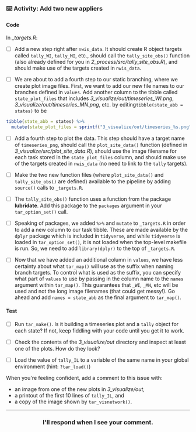 ### :keyboard: Activity: Add two new appliers

#### Code

In *_targets.R*:

- [ ] Add a new step right after `nwis_data`. It should create R object targets called `tally_WI`, `tally_MI`, etc., should call the `tally_site_obs()` function (also already defined for you in *2_process/src/tally_site_obs.R*), and should make use of the targets created in `nwis_data`.

- [ ] We are about to add a fourth step to our static branching, where we create plot image files. First, we want to add our new file names to our branches defined in `values`. Add another column to the tibble called `state_plot_files` that includes *3_visualize/out/timeseries_WI.png*, *3_visualize/out/timeseries_MN.png*, etc. by editing`tibble(state_abb = states)` to be

```r
tibble(state_abb = states) %>% 
  mutate(state_plot_files = sprintf("3_visualize/out/timeseries_%s.png", state_abb))
```

- [ ] Add a fourth step to plot the data. This step should have a target name of `timeseries_png`, should call the `plot_site_data()` function (defined in *3_visualize/src/plot_site_data.R*), should use the image filename for each task stored in the `state_plot_files` column, and should make use of the targets created in `nwis_data` (no need to link to the `tally` targets).

- [ ] Make the two new function files (where `plot_site_data()` and `tally_site_obs()` are defined) available to the pipeline by adding `source()` calls to `_targets.R`.

- [ ] The `tally_site_obs()` function uses a function from the package **lubridate**. Add this package to the `packages` argument in your `tar_option_set()` call.

- [ ] Speaking of packages, we added `%>%` and `mutate` to `_targets.R` in order to add a new column to our task tibble. These are made available by the `dplyr` package which is included in `tidyverse`, and while `tidyverse` is loaded in `tar_option_set()`, it is not loaded when the top-level makefile is run. So, we need to add `library(dplyr)` to the top of `_targets.R`.

- [ ] Now that we have added an additional column in `values`, we have less certainty about what `tar_map()` will use as the suffix when naming branch targets. To control what is used as the suffix, you can specify what part of `values` to use by passing in the column name to the `names` argument within `tar_map()`. This guarantees that `_WI`, `_MN`, etc will be used and not the long image filenames (that could get messy!). Go ahead and add `names = state_abb` as the final argument to `tar_map()`.

#### Test

- [ ] Run `tar_make()`. Is it building a timeseries plot and a `tally` object for each state? If not, keep fiddling with your code until you get it to work.

- [ ] Check the contents of the *3_visualize/out* directory and inspect at least one of the plots. How do they look?

- [ ] Load the value of `tally_IL` to a variable of the same name in your global environment (hint: `?tar_load()`)

When you're feeling confident, add a comment to this issue with:
* an image from one of the new plots in *3_visualize/out*,
* a printout of the first 10 lines of `tally_IL`, and
* a copy of the image shown by `tar_visnetwork()`.

<hr><h3 align="center">I'll respond when I see your comment.</h3>
